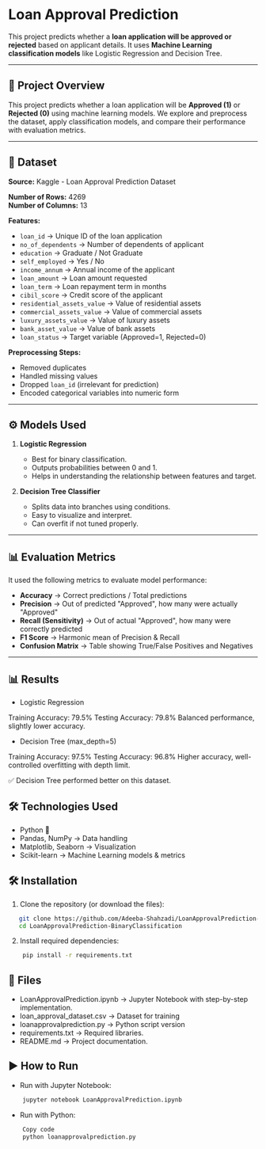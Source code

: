 # Loan Approval Prediction

This project predicts whether a **loan application will be approved or rejected** based on applicant details. It uses **Machine Learning classification models** like Logistic Regression and Decision Tree.

---

## 📌 Project Overview

This project predicts whether a loan application will be  **Approved (1)** or  **Rejected (0)** using machine learning models.
We explore and preprocess the dataset, apply classification models, and compare their performance with evaluation metrics.

---
## 📂 Dataset

**Source:** Kaggle - Loan Approval Prediction Dataset  

**Number of Rows:** 4269  
**Number of Columns:** 13  

**Features:**
- `loan_id` → Unique ID of the loan application  
- `no_of_dependents` → Number of dependents of applicant  
- `education` → Graduate / Not Graduate  
- `self_employed` → Yes / No  
- `income_annum` → Annual income of the applicant  
- `loan_amount` → Loan amount requested  
- `loan_term` → Loan repayment term in months  
- `cibil_score` → Credit score of the applicant  
- `residential_assets_value` → Value of residential assets  
- `commercial_assets_value` → Value of commercial assets  
- `luxury_assets_value` → Value of luxury assets  
- `bank_asset_value` → Value of bank assets  
- `loan_status` → Target variable (Approved=1, Rejected=0)  

**Preprocessing Steps:**
- Removed duplicates  
- Handled missing values  
- Dropped `loan_id` (irrelevant for prediction)  
- Encoded categorical variables into numeric form  

---

## ⚙️ Models Used
1. **Logistic Regression**
   - Best for binary classification.
   - Outputs probabilities between 0 and 1.
   - Helps in understanding the relationship between features and target.

2. **Decision Tree Classifier**
   - Splits data into branches using conditions.
   - Easy to visualize and interpret.
   - Can overfit if not tuned properly.

---

## 📊 Evaluation Metrics
It used the following metrics to evaluate model performance:

- **Accuracy** → Correct predictions / Total predictions  
- **Precision** → Out of predicted "Approved", how many were actually "Approved"  
- **Recall (Sensitivity)** → Out of actual "Approved", how many were correctly predicted  
- **F1 Score** → Harmonic mean of Precision & Recall  
- **Confusion Matrix** → Table showing True/False Positives and Negatives  
---

## 📊 Results
- Logistic Regression

Training Accuracy: 79.5%
Testing Accuracy: 79.8%
Balanced performance, slightly lower accuracy.

- Decision Tree (max_depth=5)

Training Accuracy: 97.5%
Testing Accuracy: 96.8%
Higher accuracy, well-controlled overfitting with depth limit.

✅ Decision Tree performed better on this dataset.

## 🛠️ Technologies Used

- Python 🐍
- Pandas, NumPy → Data handling
- Matplotlib, Seaborn → Visualization
- Scikit-learn → Machine Learning models & metrics

## 🛠️ Installation

1. Clone the repository (or download the files):
```bash
   git clone https://github.com/Adeeba-Shahzadi/LoanApprovalPrediction-MLModel-BinaryClassification.git
   cd LoanApprovalPrediction-BinaryClassification
```

2. Install required dependencies:
```bash
    pip install -r requirements.txt
```

## 📂 Files
- LoanApprovalPrediction.ipynb → Jupyter Notebook with step-by-step implementation.
- loan_approval_dataset.csv → Dataset for training
- loanapprovalprediction.py → Python script version
- requirements.txt → Required libraries.
- README.md → Project documentation.

## ▶️ How to Run
- Run with Jupyter Notebook:
```bash
    jupyter notebook LoanApprovalPrediction.ipynb
```
- Run with Python:
```bash
    Copy code
    python loanapprovalprediction.py
```

